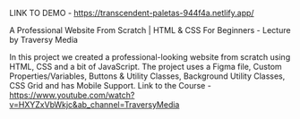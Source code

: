 LINK TO DEMO - https://transcendent-paletas-944f4a.netlify.app/

A Professional Website From Scratch | HTML & CSS For Beginners - Lecture by Traversy Media

In this project we created a professional-looking website from scratch using HTML, CSS and a bit of JavaScript.
The project uses a Figma file, Custom Properties/Variables, Buttons & Utility Classes, Background Utility Classes, CSS Grid and has Mobile Support. 
Link to the Course - https://www.youtube.com/watch?v=HXYZxVbWkjc&ab_channel=TraversyMedia
